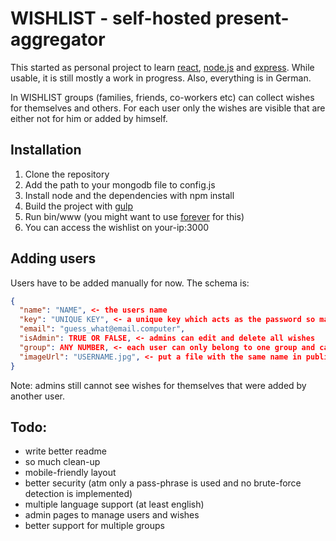 # WISHLIST - self-hosted present-aggregator

This started as personal project to learn [react](https://facebook.github.io/react/), [node.js](https://nodejs.org) and [express](http://expressjs.com/). While usable, it is still mostly a work in progress.
Also, everything is in German.


In WISHLIST groups (families, friends, co-workers etc) can collect wishes for themselves and others. For each user only the wishes are visible that are either not for him or added by himself.

## Installation
1. Clone the repository
2. Add the path to your mongodb file to config.js
3. Install node and the dependencies with npm install
4. Build the project with [gulp](http://gulpjs.com/)
5. Run bin/www (you might want to use [forever](https://github.com/foreverjs/forever) for this)
6. You can access the wishlist on your-ip:3000

## Adding users
Users have to be added manually for now. The schema is:
```JSON
{
  "name": "NAME", <- the users name
  "key": "UNIQUE KEY", <- a unique key which acts as the password so make it long (what could go wrong)
  "email": "guess_what@email.computer",
  "isAdmin": TRUE OR FALSE, <- admins can edit and delete all wishes
  "group": ANY NUMBER, <- each user can only belong to one group and can't see wishes or users from other groups
  "imageUrl": "USERNAME.jpg", <- put a file with the same name in public/images/user
}
```
Note: admins still cannot see wishes for themselves that were added by another user.

## Todo:
- write better readme
- so much clean-up
- mobile-friendly layout
- better security (atm only a pass-phrase is used and no brute-force detection is implemented)
- multiple language support (at least english)
- admin pages to manage users and wishes
- better support for multiple groups
